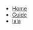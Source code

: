 <!-- docs/_sidebar.md -->

* [Home](/)
* [Guide](test.md "The greatest guide in the world")
* [lala](./lower/page2.md "what do you want")
